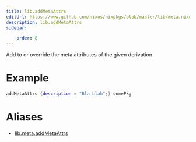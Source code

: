 ```yaml
---
title: lib.addMetaAttrs
editUrl: https://www.github.com/nixos/nixpkgs/blob/master/lib/meta.nix#L21C18
description: lib.addMetaAttrs
sidebar:

    order: 8
---
```


Add to or override the meta attributes of the given
derivation.

# Example

```nix
addMetaAttrs {description = "Bla blah";} somePkg
```


# Aliases

- [lib.meta.addMetaAttrs](/nix-doc-comments/reference/lib/meta/lib-meta-addMetaAttrs)


